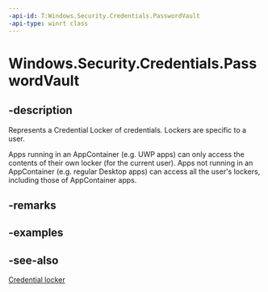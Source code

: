 ```yaml
---
-api-id: T:Windows.Security.Credentials.PasswordVault
-api-type: winrt class
---
```


<!-- Class syntax.
public class PasswordVault : Windows.Security.Credentials.IPasswordVault
-->

# Windows.Security.Credentials.PasswordVault

## -description
Represents a Credential Locker of credentials. Lockers are specific to a user.

Apps running in an AppContainer (e.g. UWP apps) can only access the contents of their own locker (for the current user). Apps not running in an AppContainer (e.g. regular Desktop apps) can access all the user's lockers, including those of AppContainer apps.

## -remarks

## -examples

## -see-also

[Credential locker](/windows/uwp/security/credential-locker)
